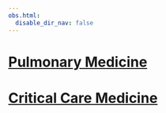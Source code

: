```yaml
---
obs.html:
  disable_dir_nav: false
---
```

   
# [ Pulmonary Medicine](/not_created.md)   
# [ Critical Care Medicine](/not_created.md)